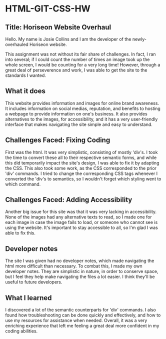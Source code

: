 # HTML-GIT-CSS-HW

## Title: Horiseon Website Overhaul

Hello. My name is Josie Collins and I am the developer of the newly-overhauled Horiseon website. 

This assignment was not without its fair share of challenges. In fact, I ran into several; if I could count the number of times an image took up the whole screen, I would be counting for a very long time! However, through a great deal of perseverence and work, I was able to get the site to the standards I wanted. 

## What it does

This website provides information and images for online brand awareness. It includes information on social medias, reputation, and benefits to hosting a webpage to provide information on one's business. It also provides alternatives to the images, for accessibility, and it has a very user-friendly interface that makes navigating the site simple and easy to understand.


## Challenges Faced: Fixing Coding

First was the html. It was very simplistic, consisting of mostly 'div's. I took the time to convert these all to their respective semantic forms, and while this did temporarily impact the site's design, I was able to fix it by adapting the CSS. This also took some work, as the CSS corresponded to the prior 'div' commands. I tried to change the corresponding CSS tags whenever I converted the 'div's to semantics, so I wouldn't forget which styling went to which command. 

## Challenges Faced: Adding Accessibility

Another big issue for this site was that it was very lacking in accessibility. None of the images had any alternative texts to read, so I made one for each image in case the image fails to load, or someone who cannot see is using the website. It's important to stay accessible to all, so I'm glad I was able to fix this.

## Developer notes

The site I was given had no developer notes, which made navigating the html more difficult than necessary. To combat this, I made my own developer notes. They are simplistic in nature, in order to conserve space, but I feel they help make navigating the files a lot easier. I think they'll be useful to future developers. 

## What I learned

I discovered a lot of the semantic counterparts for 'div' commands. I also found how troubleshooting can be done quickly and effectively, and how to use my resources for assistance when needed. Overall, it was a very enriching experience that left me feeling a great deal more confident in my coding abilities. 
